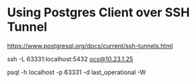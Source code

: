 # Using Postgres Client over SSH Tunnel


https://www.postgresql.org/docs/current/ssh-tunnels.html


ssh -L 63331:localhost:5432 ocs@10.23.1.25

psql -h localhost -p 63331 -d last_operational -W

